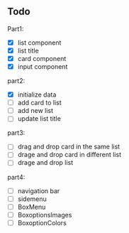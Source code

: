 ## Todo

Part1:

- [x] list component
- [x] list title
- [x] card component
- [x] input component

part2:

- [x] initialize data
- [ ] add card to list
- [ ] add new list
- [ ] update list title

part3:

- [ ] drag and drop card in the same list
- [ ] drage and drop card in different list
- [ ] drage and drop list

part4:

- [ ] navigation bar
- [ ] sidemenu
- [ ] BoxMenu
- [ ] BoxoptionsImages
- [ ] BoxoptionColors